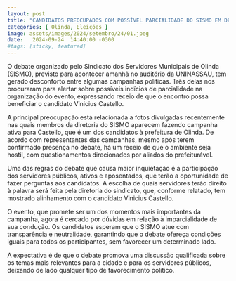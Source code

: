 ```yaml
---
layout: post
title: "CANDIDATOS PREOCUPADOS COM POSSÍVEL PARCIALIDADE DO SISMO EM DEBATE"
categories: [ Olinda, Eleições ]
image: assets/images/2024/setembro/24/01.jpeg
date:   2024-09-24  14:40:00 -0300
#tags: [sticky, featured]
---
```

O debate organizado pelo Sindicato dos Servidores Municipais de Olinda (SISMO), previsto para acontecer amanhã no auditório da UNINASSAU, tem gerado desconforto entre algumas campanhas políticas. Três delas nos procuraram para alertar sobre possíveis indícios de parcialidade na organização do evento, expressando receio de que o encontro possa beneficiar o candidato Vinicius Castello.

A principal preocupação está relacionada a fotos divulgadas recentemente nas quais membros da diretoria do SISMO aparecem fazendo campanha ativa para Castello, que é um dos candidatos à prefeitura de Olinda. De acordo com representantes das campanhas, mesmo após terem confirmado presença no debate, há um receio de que o ambiente seja hostil, com questionamentos direcionados por aliados do prefeiturável.

Uma das regras do debate que causa maior inquietação é a participação dos servidores públicos, ativos e aposentados, que terão a oportunidade de fazer perguntas aos candidatos. A escolha de quais servidores terão direito à palavra será feita pela diretoria do sindicato, que, conforme relatado, tem mostrado alinhamento com o candidato Vinicius Castello. 

O evento, que promete ser um dos momentos mais importantes da campanha, agora é cercado por dúvidas em relação à imparcialidade de sua condução. Os candidatos esperam que o SISMO atue com transparência e neutralidade, garantindo que o debate ofereça condições iguais para todos os participantes, sem favorecer um determinado lado.

A expectativa é de que o debate promova uma discussão qualificada sobre os temas mais relevantes para a cidade e para os servidores públicos, deixando de lado qualquer tipo de favorecimento político.